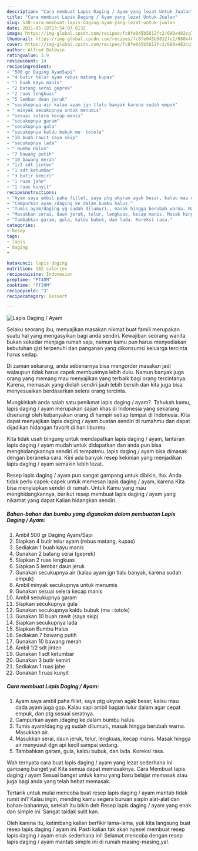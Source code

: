 ```yaml
---
description: "Cara membuat Lapis Daging / Ayam yang lezat Untuk Jualan"
title: "Cara membuat Lapis Daging / Ayam yang lezat Untuk Jualan"
slug: 538-cara-membuat-lapis-daging-ayam-yang-lezat-untuk-jualan
date: 2021-05-19T23:54:07.613Z
image: https://img-global.cpcdn.com/recipes/fc8fe045b5812fc2/680x482cq70/lapis-daging-ayam-foto-resep-utama.jpg
thumbnail: https://img-global.cpcdn.com/recipes/fc8fe045b5812fc2/680x482cq70/lapis-daging-ayam-foto-resep-utama.jpg
cover: https://img-global.cpcdn.com/recipes/fc8fe045b5812fc2/680x482cq70/lapis-daging-ayam-foto-resep-utama.jpg
author: Alfred Baldwin
ratingvalue: 3.9
reviewcount: 14
recipeingredient:
- "500 gr Daging AyamSapi"
- "4 butir telur ayam rebus matang kupas"
- "1 buah kayu manis"
- "2 batang serai geprek"
- "2 ruas lengkuas"
- "5 lembar daun jeruk"
- "secukupnya air kalau ayam jgn tlalu banyak karena sudah empuk"
- " minyak secukupnya untuk menumis"
- "sesuai selera kecap manis"
- "secukupnya garam"
- "secukupnya gula"
- "secukupnya kaldu bubuk me  totole"
- "10 buah rawit saya skip"
- "secukupnya lada"
- " Bumbu Halus"
- "7 bawang putih"
- "10 bawang merah"
- "1/2 sdt jinten"
- "1 sdt ketumbar"
- "3 butir kemiri"
- "1 ruas jahe"
- "1 ruas kunyit"
recipeinstructions:
- "Ayam saya ambil paha fillet, saya ptg ukyran agak besar, kalau mau dada ayam juga gpp. Kalau sapi ambil bagian lulur dalam agar cepat empuk, dan ptg sesuai seratnya."
- "Campurkan ayam /daging ke dalam bumbu halus."
- "Tumis ayam/daging yg sudah dilumuri., masak hingga berubah warna. Masukkan air."
- "Masukkan serai, daun jeruk, telur, lengkuas, kecap manis. Masak hingga air menyusut dgn api kecil sampai sedang."
- "Tambahkan garam, gula, kaldu bubuk, dan lada. Koreksi rasa."
categories:
- Resep
tags:
- lapis
- daging
- 

katakunci: lapis daging  
nutrition: 182 calories
recipecuisine: Indonesian
preptime: "PT40M"
cooktime: "PT39M"
recipeyield: "3"
recipecategory: Dessert

---
```



![Lapis Daging / Ayam](https://img-global.cpcdn.com/recipes/fc8fe045b5812fc2/680x482cq70/lapis-daging-ayam-foto-resep-utama.jpg)

Selaku seorang ibu, menyajikan masakan nikmat buat famili merupakan suatu hal yang mengasyikan bagi anda sendiri. Kewajiban seorang  wanita bukan sekedar menjaga rumah saja, namun kamu pun harus menyediakan kebutuhan gizi terpenuhi dan panganan yang dikonsumsi keluarga tercinta harus sedap.

Di zaman  sekarang, anda sebenarnya bisa mengorder masakan jadi walaupun tidak harus capek membuatnya lebih dulu. Namun banyak juga orang yang memang mau menyajikan yang terbaik bagi orang tercintanya. Karena, memasak yang diolah sendiri jauh lebih bersih dan kita juga bisa menyesuaikan berdasarkan selera orang tercinta. 



Mungkinkah anda salah satu penikmat lapis daging / ayam?. Tahukah kamu, lapis daging / ayam merupakan sajian khas di Indonesia yang sekarang disenangi oleh kebanyakan orang di hampir setiap tempat di Indonesia. Kita dapat menyajikan lapis daging / ayam buatan sendiri di rumahmu dan dapat dijadikan hidangan favorit di hari liburmu.

Kita tidak usah bingung untuk mendapatkan lapis daging / ayam, lantaran lapis daging / ayam mudah untuk didapatkan dan anda pun bisa menghidangkannya sendiri di tempatmu. lapis daging / ayam bisa dimasak dengan beraneka cara. Kini ada banyak resep kekinian yang menjadikan lapis daging / ayam semakin lebih lezat.

Resep lapis daging / ayam pun sangat gampang untuk dibikin, lho. Anda tidak perlu capek-capek untuk memesan lapis daging / ayam, karena Kita bisa menyiapkan sendiri di rumah. Untuk Kamu yang mau menghidangkannya, berikut resep membuat lapis daging / ayam yang nikamat yang dapat Kalian hidangkan sendiri.

<!--inarticleads1-->

##### Bahan-bahan dan bumbu yang digunakan dalam pembuatan Lapis Daging / Ayam:

1. Ambil 500 gr Daging Ayam/Sapi
1. Siapkan 4 butir telur ayam (rebus matang, kupas)
1. Sediakan 1 buah kayu manis
1. Gunakan 2 batang serai (geprek)
1. Siapkan 2 ruas lengkuas
1. Siapkan 5 lembar daun jeruk
1. Gunakan secukupnya air (kalau ayam jgn tlalu banyak, karena sudah empuk)
1. Ambil  minyak secukupnya untuk menumis
1. Gunakan sesuai selera kecap manis
1. Ambil secukupnya garam
1. Siapkan secukupnya gula
1. Gunakan secukupnya kaldu bubuk (me : totole)
1. Gunakan 10 buah rawit (saya skip)
1. Siapkan secukupnya lada
1. Siapkan  Bumbu Halus
1. Sediakan 7 bawang putih
1. Gunakan 10 bawang merah
1. Ambil 1/2 sdt jinten
1. Gunakan 1 sdt ketumbar
1. Gunakan 3 butir kemiri
1. Sediakan 1 ruas jahe
1. Gunakan 1 ruas kunyit




<!--inarticleads2-->

##### Cara membuat Lapis Daging / Ayam:

1. Ayam saya ambil paha fillet, saya ptg ukyran agak besar, kalau mau dada ayam juga gpp. Kalau sapi ambil bagian lulur dalam agar cepat empuk, dan ptg sesuai seratnya.
1. Campurkan ayam /daging ke dalam bumbu halus.
1. Tumis ayam/daging yg sudah dilumuri., masak hingga berubah warna. Masukkan air.
1. Masukkan serai, daun jeruk, telur, lengkuas, kecap manis. Masak hingga air menyusut dgn api kecil sampai sedang.
1. Tambahkan garam, gula, kaldu bubuk, dan lada. Koreksi rasa.




Wah ternyata cara buat lapis daging / ayam yang lezat sederhana ini gampang banget ya! Kita semua dapat memasaknya. Cara Membuat lapis daging / ayam Sesuai banget untuk kamu yang baru belajar memasak atau juga bagi anda yang telah hebat memasak.

Tertarik untuk mulai mencoba buat resep lapis daging / ayam mantab tidak rumit ini? Kalau ingin, mending kamu segera buruan siapin alat-alat dan bahan-bahannya, setelah itu bikin deh Resep lapis daging / ayam yang enak dan simple ini. Sangat taidak sulit kan. 

Oleh karena itu, ketimbang kalian berfikir lama-lama, yuk kita langsung buat resep lapis daging / ayam ini. Pasti kalian tak akan nyesel membuat resep lapis daging / ayam enak sederhana ini! Selamat mencoba dengan resep lapis daging / ayam mantab simple ini di rumah masing-masing,ya!.


